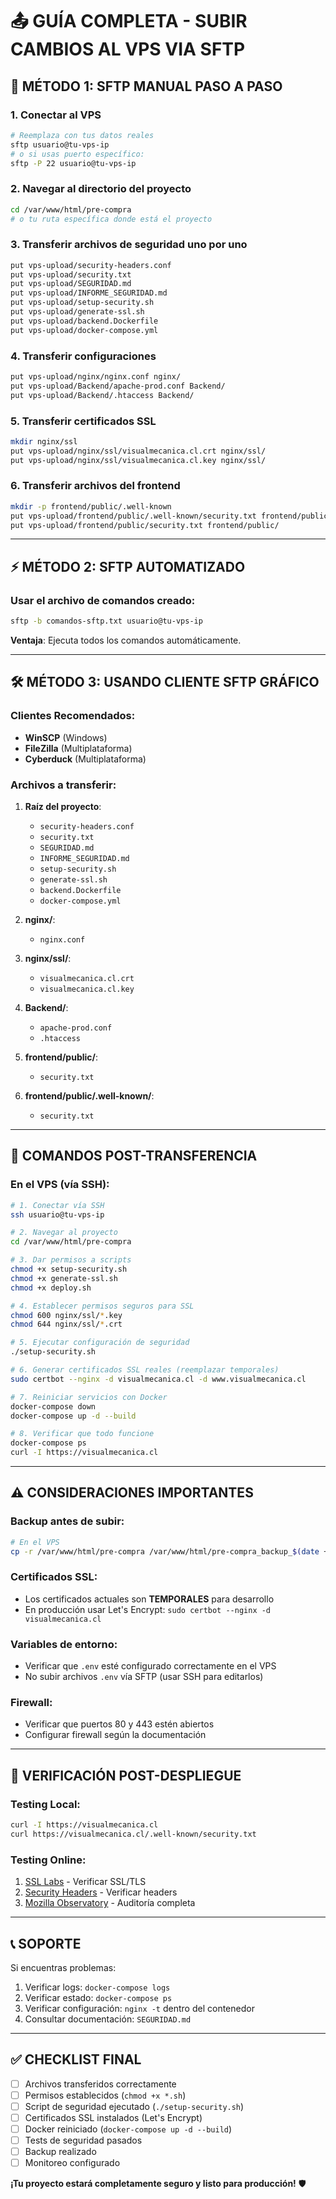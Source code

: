 # 📤 GUÍA COMPLETA - SUBIR CAMBIOS AL VPS VIA SFTP

## 🚀 MÉTODO 1: SFTP MANUAL PASO A PASO

### 1. Conectar al VPS
```bash
# Reemplaza con tus datos reales
sftp usuario@tu-vps-ip
# o si usas puerto específico:
sftp -P 22 usuario@tu-vps-ip
```

### 2. Navegar al directorio del proyecto
```bash
cd /var/www/html/pre-compra
# o tu ruta específica donde está el proyecto
```

### 3. Transferir archivos de seguridad uno por uno
```bash
put vps-upload/security-headers.conf
put vps-upload/security.txt
put vps-upload/SEGURIDAD.md
put vps-upload/INFORME_SEGURIDAD.md
put vps-upload/setup-security.sh
put vps-upload/generate-ssl.sh
put vps-upload/backend.Dockerfile
put vps-upload/docker-compose.yml
```

### 4. Transferir configuraciones
```bash
put vps-upload/nginx/nginx.conf nginx/
put vps-upload/Backend/apache-prod.conf Backend/
put vps-upload/Backend/.htaccess Backend/
```

### 5. Transferir certificados SSL
```bash
mkdir nginx/ssl
put vps-upload/nginx/ssl/visualmecanica.cl.crt nginx/ssl/
put vps-upload/nginx/ssl/visualmecanica.cl.key nginx/ssl/
```

### 6. Transferir archivos del frontend
```bash
mkdir -p frontend/public/.well-known
put vps-upload/frontend/public/.well-known/security.txt frontend/public/.well-known/
put vps-upload/frontend/public/security.txt frontend/public/
```

---

## ⚡ MÉTODO 2: SFTP AUTOMATIZADO

### Usar el archivo de comandos creado:
```bash
sftp -b comandos-sftp.txt usuario@tu-vps-ip
```

**Ventaja**: Ejecuta todos los comandos automáticamente.

---

## 🛠️ MÉTODO 3: USANDO CLIENTE SFTP GRÁFICO

### Clientes Recomendados:
- **WinSCP** (Windows)
- **FileZilla** (Multiplataforma)
- **Cyberduck** (Multiplataforma)

### Archivos a transferir:
1. **Raíz del proyecto**:
   - `security-headers.conf`
   - `security.txt`
   - `SEGURIDAD.md`
   - `INFORME_SEGURIDAD.md`
   - `setup-security.sh`
   - `generate-ssl.sh`
   - `backend.Dockerfile`
   - `docker-compose.yml`

2. **nginx/**:
   - `nginx.conf`

3. **nginx/ssl/**:
   - `visualmecanica.cl.crt`
   - `visualmecanica.cl.key`

4. **Backend/**:
   - `apache-prod.conf`
   - `.htaccess`

5. **frontend/public/**:
   - `security.txt`

6. **frontend/public/.well-known/**:
   - `security.txt`

---

## 🔧 COMANDOS POST-TRANSFERENCIA

### En el VPS (vía SSH):
```bash
# 1. Conectar vía SSH
ssh usuario@tu-vps-ip

# 2. Navegar al proyecto
cd /var/www/html/pre-compra

# 3. Dar permisos a scripts
chmod +x setup-security.sh
chmod +x generate-ssl.sh
chmod +x deploy.sh

# 4. Establecer permisos seguros para SSL
chmod 600 nginx/ssl/*.key
chmod 644 nginx/ssl/*.crt

# 5. Ejecutar configuración de seguridad
./setup-security.sh

# 6. Generar certificados SSL reales (reemplazar temporales)
sudo certbot --nginx -d visualmecanica.cl -d www.visualmecanica.cl

# 7. Reiniciar servicios con Docker
docker-compose down
docker-compose up -d --build

# 8. Verificar que todo funcione
docker-compose ps
curl -I https://visualmecanica.cl
```

---

## ⚠️ CONSIDERACIONES IMPORTANTES

### Backup antes de subir:
```bash
# En el VPS
cp -r /var/www/html/pre-compra /var/www/html/pre-compra_backup_$(date +%Y%m%d)
```

### Certificados SSL:
- Los certificados actuales son **TEMPORALES** para desarrollo
- En producción usar Let's Encrypt: `sudo certbot --nginx -d visualmecanica.cl`

### Variables de entorno:
- Verificar que `.env` esté configurado correctamente en el VPS
- No subir archivos `.env` vía SFTP (usar SSH para editarlos)

### Firewall:
- Verificar que puertos 80 y 443 estén abiertos
- Configurar firewall según la documentación

---

## 🧪 VERIFICACIÓN POST-DESPLIEGUE

### Testing Local:
```bash
curl -I https://visualmecanica.cl
curl https://visualmecanica.cl/.well-known/security.txt
```

### Testing Online:
1. [SSL Labs](https://www.ssllabs.com/ssltest/) - Verificar SSL/TLS
2. [Security Headers](https://securityheaders.com/) - Verificar headers
3. [Mozilla Observatory](https://observatory.mozilla.org/) - Auditoría completa

---

## 📞 SOPORTE

Si encuentras problemas:
1. Verificar logs: `docker-compose logs`
2. Verificar estado: `docker-compose ps`
3. Verificar configuración: `nginx -t` dentro del contenedor
4. Consultar documentación: `SEGURIDAD.md`

---

## ✅ CHECKLIST FINAL

- [ ] Archivos transferidos correctamente
- [ ] Permisos establecidos (`chmod +x *.sh`)
- [ ] Script de seguridad ejecutado (`./setup-security.sh`)
- [ ] Certificados SSL instalados (Let's Encrypt)
- [ ] Docker reiniciado (`docker-compose up -d --build`)
- [ ] Tests de seguridad pasados
- [ ] Backup realizado
- [ ] Monitoreo configurado

**¡Tu proyecto estará completamente seguro y listo para producción!** 🛡️
